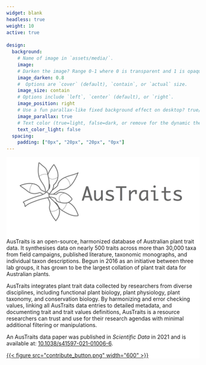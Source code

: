 ```yaml
---
widget: blank
headless: true
weight: 10
active: true

design:
  background:
    # Name of image in `assets/media/`.
    image:
    # Darken the image? Range 0-1 where 0 is transparent and 1 is opaque.
    image_darken: 0.8
    #  Options are `cover` (default), `contain`, or `actual` size.
    image_size: contain
    # Options include `left`, `center` (default), or `right`.
    image_position: right
    # Use a fun parallax-like fixed background effect on desktop? true/false
    image_parallax: true
    # Text color (true=light, false=dark, or remove for the dynamic theme color).
    text_color_light: false
  spacing:
    padding: ["0px", "20px", "20px", "0px"]
---
```

<div style="background-color:white">

![screen reader text](austraitslogo.jpg)

AusTraits is an open-source, harmonized database of Australian plant trait data. It synthesises data on nearly 500 traits across more than 30,000 taxa from field campaigns, published literature, taxonomic monographs, and individual taxon descriptions. Begun in 2016 as an initiative between three lab groups, it has grown to be the largest collation of plant trait data for Australian plants.

AusTraits integrates plant trait data collected by researchers from diverse disciplines, including functional plant biology, plant physiology, plant taxonomy, and conservation biology. By harmonizing and error checking values, linking all AusTraits data entries to detailed metadata, and documenting trait and trait values definitions, AusTraits is a resource researchers can trust and use for their research agendas with minimal additional filtering or manipulations.  

An AusTraits data paper was published in *Scientific Data* in 2021 and is available at: [10.1038/s41597-021-01006-6](http://doi.org/10.1038/s41597-021-01006-6). 


[{{< figure src="contribute_button.png" width="600" >}}](contributors/)
